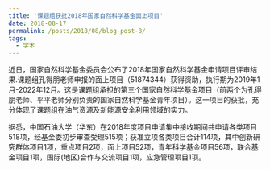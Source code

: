 ```yaml
---
title: '课题组获批2018年国家自然科学基金面上项目'
date: 2018-08-17
permalink: /posts/2018/08/blog-post-8/
tags:
  - 学术
---
```


近日，国家自然科学基金委员会公布了2018年国家自然科学基金申请项目评审结果.课题组孔得朋老师申报的面上项目（51874344）获得资助，执行期为2019年1月-2022年12月。这是课题组承担的第三个国家自然科学基金项目（前两个为孔得朋老师、平平老师分别负责的国家自然科学基金青年项目）。这一项目的获批，充分体现了课题组在油气资源及新能源安全利用领域的实力。

据悉，中国石油大学（华东）在2018年度项目申请集中接收期间共申请各类项目518项，经基金委初步审查受理515项；获准立项各类项目合计114项，其中创新研究群体项目1项，重点项目2项，面上项目52项，青年科学基金项目56项，联合基金项目1项，国际(地区)合作与交流项目1项，应急管理项目1项。




